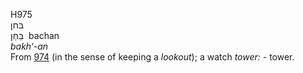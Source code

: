 <body>
  <p>H975<br>  בּחן  <br> בַּחַן  ‎  bachan  <br><i>bakh‘-an </i><br>From <a href="h0974.htm">974</a> (in the sense of keeping a <i>lookout</i>); a watch <i>tower: - </i>tower.<br></p>
 </body>
